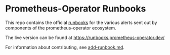 # Prometheus-Operator Runbooks

This repo contains the official [runbooks](https://en.wikipedia.org/wiki/Runbook) for the various alerts sent out by components of the prometheus-operator ecosystem.

The live version can be found at https://runbooks.prometheus-operator.dev/

For information about contributing, see [add-runbook.md](./content/docs/add-runbook.md).

